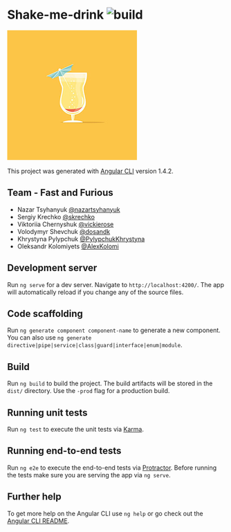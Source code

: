 # Shake-me-drink ![build](https://api.travis-ci.org/Eleks-Angular-learning/shake-me-drink.svg?branch=master)
![Logo](logo.jpg) 

This project was generated with [Angular CLI](https://github.com/angular/angular-cli) version 1.4.2.

## Team - Fast and Furious

* Nazar Tsyhanyuk [@nazartsyhanyuk](https://github.com/nazartsyhanyuk)
* Sergiy Krechko [@skrechko](https://github.com/skrechko)
* Viktoriia Chernyshuk [@vickierose](https://github.com/vickierose)
* Volodymyr Shevchuk [@dosandk](https://github.com/dosandk)
* Khrystyna Pylypchuk [@PylypchukKhrystyna](https://github.com/PylypchukKhrystyna)
* Oleksandr Kolomiyets [@AlexKolomi](https://github.com/AlexKolomi)

## Development server

Run `ng serve` for a dev server. Navigate to `http://localhost:4200/`. The app will automatically reload if you change any of the source files.

## Code scaffolding

Run `ng generate component component-name` to generate a new component. You can also use `ng generate directive|pipe|service|class|guard|interface|enum|module`.

## Build

Run `ng build` to build the project. The build artifacts will be stored in the `dist/` directory. Use the `-prod` flag for a production build.

## Running unit tests

Run `ng test` to execute the unit tests via [Karma](https://karma-runner.github.io).

## Running end-to-end tests

Run `ng e2e` to execute the end-to-end tests via [Protractor](http://www.protractortest.org/).
Before running the tests make sure you are serving the app via `ng serve`.

## Further help

To get more help on the Angular CLI use `ng help` or go check out the [Angular CLI README](https://github.com/angular/angular-cli/blob/master/README.md).
